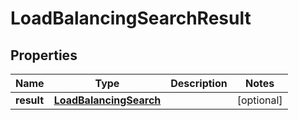 

# LoadBalancingSearchResult


## Properties

| Name | Type | Description | Notes |
|------------ | ------------- | ------------- | -------------|
|**result** | [**LoadBalancingSearch**](LoadBalancingSearch.md) |  |  [optional] |



